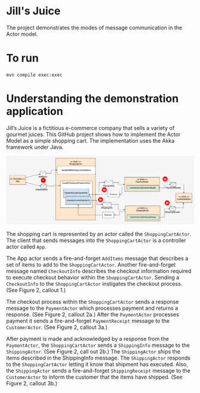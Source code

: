# Jill's Juice
The project demonstrates the modes of message communication in the Actor model.

# To run

```
mvn compile exec:exec
```

# Understanding the demonstration application

Jill’s Juice is a fictitious e-commerce company that sells a variety of gourmet juices. This GitHub project shows how to implement the Actor Model as a simple shopping cart. The implementation uses the Akka framework under Java.

![model](./images/jills-juice-model-01.png)

The shopping cart is represented by an actor called the `ShoppingCartActor`. The client that sends messages into the `ShoppingCartActor` is a controller actor called `App`.

The App actor sends a fire-and-forget `AddItems` message that describes a set of items to add to the `ShoppingCartActor`. Another fire-and-forget message named `CheckoutInfo` describes the checkout information required to execute checkout behavior within the `ShoppingCartActor`. Sending a `CheckoutInfo` to the `ShoppingCartActor` instigates the checkout process. (See Figure 2, callout 1.)

The checkout process within the `ShoppingCartActor` sends a response message to the `PaymentActor` which processes payment and returns a response. (See Figure 2, callout 2a.) After the `PaymentActor` processes payment it sends a fire-and-forget `PaymentReceipt` message to the `CustomerActor`. (See Figure 2, callout 3a.)

After payment is made and acknowledged by a response from the `PaymentActor`, the `ShoppingCartActor` sends a `ShippingInfo` message to the `ShippingActor`. (See Figure 2, call out 2b.) The `ShippingActor` ships the items described in the ShippingInfo message. The `ShippingActor` responds to the `ShoppingCartActor` letting it know that shipment has executed. Also, the `ShippingActor` sends a fire-and-forget `ShippingReceipt` message to the `CustomerActor` to inform the customer that the items have shipped. (See Figure 2, callout 3b.)
